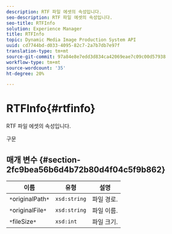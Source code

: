 ```yaml
---
description: RTF 파일 에셋의 속성입니다.
seo-description: RTF 파일 에셋의 속성입니다.
seo-title: RTFInfo
solution: Experience Manager
title: RTFInfo
topic: Dynamic Media Image Production System API
uuid: cd7744bd-d033-4095-82c7-2a7b7db7e97f
translation-type: tm+mt
source-git-commit: 97a84e8e7edd3d834ca42069eae7c09c00d57938
workflow-type: tm+mt
source-wordcount: '35'
ht-degree: 20%

---
```



# RTFInfo{#rtfinfo}

RTF 파일 에셋의 속성입니다.

구문

## 매개 변수 {#section-2fc9bea56b6d4b72b80d4f04c5f9b862}

| 이름 | 유형 | 설명 |
|---|---|---|
| `*`originalPath`*` | `xsd:string` | 파일 경로. |
| `*`originalFile`*` | `xsd:string` | 파일 이름. |
| `*`fileSize`*` | `xsd:int` | 파일 크기. |

